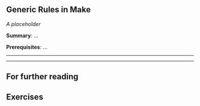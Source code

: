 Generic Rules in Make
---------------------

*A placeholder*

**Summary**: ...

**Prerequisites**: ...

- - -

- - -

For further reading
-------------------

Exercises
---------

